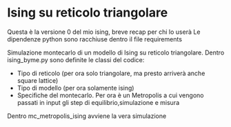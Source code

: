 # Ising su reticolo triangolare

Questa è la versione 0 del mio ising, breve recap per chi lo userà
Le dipendenze python sono racchiuse dentro il file requirements

Simulazione montecarlo di un modello di Ising su reticolo triangolare.
Dentro ising_byme.py sono definite le classi del codice: 
- Tipo di reticolo (per ora solo triangolare, ma presto arriverà anche square lattice)
- Tipo di modello (per ora solamente ising)
- Specifiche del montecarlo. Per ora è un Metropolis a cui vengono passati in input gli step di equilibrio,simulazione e misura

Dentro mc_metropolis_ising avviene la vera simulazione
